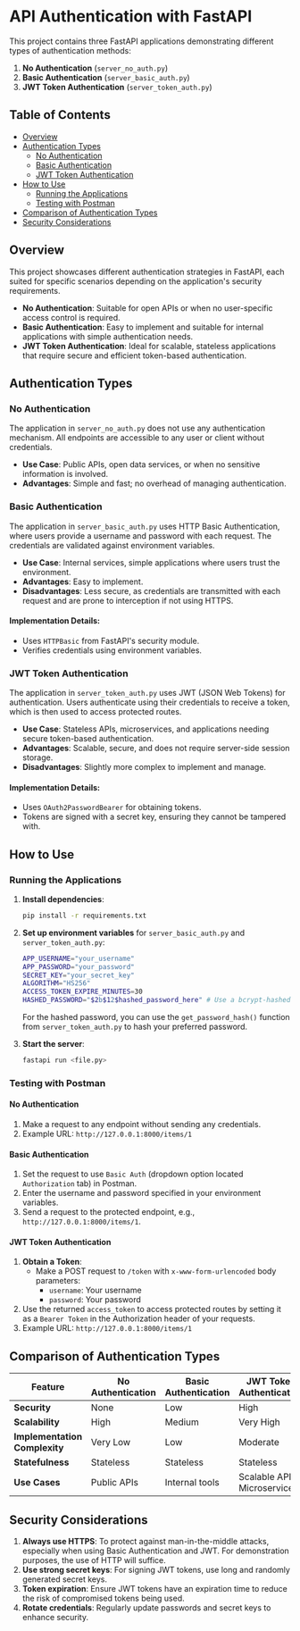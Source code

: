 # API Authentication with FastAPI

This project contains three FastAPI applications demonstrating different types of authentication methods:

1. **No Authentication** (`server_no_auth.py`)
2. **Basic Authentication** (`server_basic_auth.py`)
3. **JWT Token Authentication** (`server_token_auth.py`)

## Table of Contents

- [Overview](#overview)
- [Authentication Types](#authentication-types)
  - [No Authentication](#no-authentication)
  - [Basic Authentication](#basic-authentication)
  - [JWT Token Authentication](#jwt-token-authentication)
- [How to Use](#how-to-use)
  - [Running the Applications](#running-the-applications)
  - [Testing with Postman](#testing-with-postman)
- [Comparison of Authentication Types](#comparison-of-authentication-types)
- [Security Considerations](#security-considerations)

## Overview

This project showcases different authentication strategies in FastAPI, each suited for specific scenarios depending on the application's security requirements.

- **No Authentication**: Suitable for open APIs or when no user-specific access control is required.
- **Basic Authentication**: Easy to implement and suitable for internal applications with simple authentication needs.
- **JWT Token Authentication**: Ideal for scalable, stateless applications that require secure and efficient token-based authentication.

## Authentication Types

### No Authentication

The application in `server_no_auth.py` does not use any authentication mechanism. All endpoints are accessible to any user or client without credentials.

- **Use Case**: Public APIs, open data services, or when no sensitive information is involved.
- **Advantages**: Simple and fast; no overhead of managing authentication.

### Basic Authentication

The application in `server_basic_auth.py` uses HTTP Basic Authentication, where users provide a username and password with each request. The credentials are validated against environment variables.

- **Use Case**: Internal services, simple applications where users trust the environment.
- **Advantages**: Easy to implement.
- **Disadvantages**: Less secure, as credentials are transmitted with each request and are prone to interception if not using HTTPS.

#### Implementation Details:

- Uses `HTTPBasic` from FastAPI's security module.
- Verifies credentials using environment variables.

### JWT Token Authentication

The application in `server_token_auth.py` uses JWT (JSON Web Tokens) for authentication. Users authenticate using their credentials to receive a token, which is then used to access protected routes.

- **Use Case**: Stateless APIs, microservices, and applications needing secure token-based authentication.
- **Advantages**: Scalable, secure, and does not require server-side session storage.
- **Disadvantages**: Slightly more complex to implement and manage.

#### Implementation Details:

- Uses `OAuth2PasswordBearer` for obtaining tokens.
- Tokens are signed with a secret key, ensuring they cannot be tampered with.

## How to Use

### Running the Applications

1. **Install dependencies**:

   ```bash
   pip install -r requirements.txt
   ```

2. **Set up environment variables** for `server_basic_auth.py` and `server_token_auth.py`:
   ```bash
   APP_USERNAME="your_username"
   APP_PASSWORD="your_password"
   SECRET_KEY="your_secret_key"
   ALGORITHM="HS256"
   ACCESS_TOKEN_EXPIRE_MINUTES=30
   HASHED_PASSWORD="$2b$12$hashed_password_here" # Use a bcrypt-hashed password
   ```
   For the hashed password, you can use the `get_password_hash()` function from `server_token_auth.py` to hash your preferred password.
3. **Start the server**:
   ```bash
   fastapi run <file.py>
   ```

### Testing with Postman

#### No Authentication

1. Make a request to any endpoint without sending any credentials.
2. Example URL: `http://127.0.0.1:8000/items/1`

#### Basic Authentication

1. Set the request to use `Basic Auth` (dropdown option located `Authorization` tab) in Postman.
2. Enter the username and password specified in your environment variables.
3. Send a request to the protected endpoint, e.g., `http://127.0.0.1:8000/items/1`.

#### JWT Token Authentication

1. **Obtain a Token**:
   - Make a POST request to `/token` with `x-www-form-urlencoded` body parameters:
     - `username`: Your username
     - `password`: Your password
2. Use the returned `access_token` to access protected routes by setting it as a `Bearer Token` in the Authorization header of your requests.
3. Example URL: `http://127.0.0.1:8000/items/1`

## Comparison of Authentication Types

| Feature                       | No Authentication | Basic Authentication | JWT Token Authentication     |
| ----------------------------- | ----------------- | -------------------- | ---------------------------- |
| **Security**                  | None              | Low                  | High                         |
| **Scalability**               | High              | Medium               | Very High                    |
| **Implementation Complexity** | Very Low          | Low                  | Moderate                     |
| **Statefulness**              | Stateless         | Stateless            | Stateless                    |
| **Use Cases**                 | Public APIs       | Internal tools       | Scalable APIs, Microservices |

## Security Considerations

1. **Always use HTTPS**: To protect against man-in-the-middle attacks, especially when using Basic Authentication and JWT. For demonstration purposes, the use of HTTP will suffice.
2. **Use strong secret keys**: For signing JWT tokens, use long and randomly generated secret keys.
3. **Token expiration**: Ensure JWT tokens have an expiration time to reduce the risk of compromised tokens being used.
4. **Rotate credentials**: Regularly update passwords and secret keys to enhance security.
